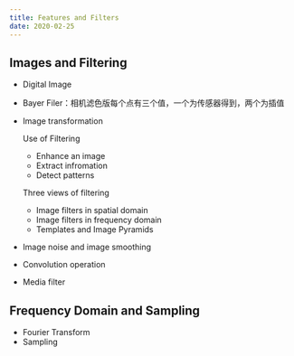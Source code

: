 ```yaml
---
title: Features and Filters
date: 2020-02-25
---
```


## Images and Filtering

- Digital Image
- Bayer Filer：相机滤色版每个点有三个值，一个为传感器得到，两个为插值
- Image transformation

  Use of Filtering

  - Enhance an image
  - Extract infromation
  - Detect patterns

  Three views of filtering

  - Image filters in spatial domain
  - Image filters in frequency domain
  - Templates and Image Pyramids

- Image noise and image smoothing
- Convolution operation
- Media filter

## Frequency Domain and Sampling

- Fourier Transform
- Sampling